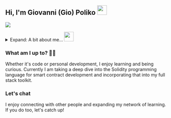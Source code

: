 ## Hi, I'm Giovanni (Gio) Poliko <img src="https://media.giphy.com/media/hvRJCLFzcasrR4ia7z/giphy.gif" width="30px" height="30px"/>
[<img src="https://img.shields.io/badge/linkedin-%230077B5.svg?&style=for-the-badge&logo=linkedin&logoColor=white" />](https://www.linkedin.com/in/giovannipoliko/)

<details>
<summary>Expand: A bit about me... <img src="https://media.giphy.com/media/fZ91xzFtKWmoJSD4TK/giphy.gif" height="30px" /></summary>

```javascript
const gio = {
  pronouns: "he" | "him",
  favourites: {
      food: "BBQ"
      beverages: ["ginger beer", "nippys", "powerade"],
      hobbies: ["rugby", "Brazilian jiujitsu", "board games", "watch collecting"]
  },
  code: ["HTML", "CSS", "JavaScript", "TypeScript", "Java", "C"],
  tools: ["React", "Redux", "Node", "Github-Actions", "Docker", "CircleCI", "Jenkins", "MongoDB"],
  testing: ["Jest", "Puppeteer", "Playwright", "Selenium", "Postman"],
  architecture: ["REST", "component-based", "microservices"],
  deepDives: ["Solidity", "Nix/NixOS"],
  toLearn: {
      code: ["Rust", "AWS Cloud Services"]
  },
  challenge: "Build the capacity for Substrate development, and learn Rust"
}
```

</details>

### What am I up to? 👨‍💻
Whether it's code or personal development, I enjoy learning and being curious. Currently I am taking a deep dive into the Solidity programming language for smart contract development and incorporating that into my full stack toolkit.

### Let's chat
I enjoy connecting with other people and expanding my network of learning. If you do too, let's catch up!
<br/><br/>

<!-- ![github stats](https://github-readme-stats.vercel.app/api?username=gpoliko&count_private=true&show_icons=true&theme=vue-dark)
![github streak](https://github-readme-streak-stats.herokuapp.com/?user=gpoliko&theme=vue-dark) -->
